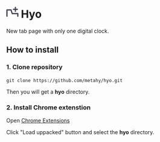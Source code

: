# ![icon](assets/icons/icon32.png) Hyo

New tab page with only one digital clock.

## How to install

### 1. Clone repository

```shell
git clone https://github.com/metahy/hyo.git
```

Then you will get a **hyo** directory.

### 2. Install Chrome extenstion

Open [Chrome Extensions](chrome://extensions/)

Click "Load uppacked" button and select the **hyo** directory.
